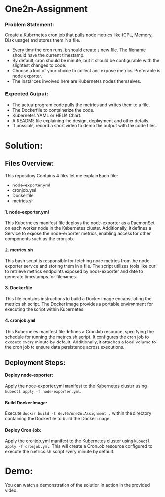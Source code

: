 
# One2n-Assignment

### Problem Statement:

Create a Kubernetes cron job that pulls node metrics like (CPU, Memory, Disk usage) and stores them in a file.

* Every time the cron runs, it should create a new file. The filename should have the current timestamp.
* By default, cron should be minute, but it should be configurable with the slightest changes to code.
* Choose a tool of your choice to collect and expose metrics. Preferable is node exporter.
* The instances involved here are Kubernetes nodes themselves.

### Expected Output:

* The actual program code pulls the metrics and writes them to a file.
* The Dockerfile to containerize the code.
* Kubernetes YAML or HELM Chart.
* A README file explaining the design, deployment and other details.
* If possible, record a short video to demo the output with the code files.

# Solution:
## Files Overview:
This repository Contains 4 files let me explain Each file:
* node-exporter.yml
* cronjob.yml
* Dockerfile
* metrics.sh

#### 1. node-exporter.yml
This Kubernetes manifest file deploys the node-exporter as a DaemonSet on each worker node in the Kubernetes cluster. Additionally, it defines a Service to expose the node-exporter metrics, enabling access for other components such as the cron job.

#### 2. metrics.sh
This bash script is responsible for fetching node metrics from the node-exporter service and storing them in a file. The script utilizes tools like curl to retrieve metrics endpoints exposed by node-exporter and date to generate timestamps for filenames.

#### 3. Dockerfile
This file contains instructions to build a Docker image encapsulating the metrics.sh script. The Docker image provides a portable environment for executing the script within Kubernetes.

#### 4. cronjob.yml
This Kubernetes manifest file defines a CronJob resource, specifying the schedule for running the metrics.sh script. It configures the cron job to execute every minute by default. Additionally, it attaches a local volume to the cron job to ensure data persistence across executions.


## Deployment Steps:
#### Deploy node-exporter: 
Apply the node-exporter.yml manifest to the Kubernetes cluster using `kubectl apply -f node-exporter.yml`. 
#### Build Docker Image: 
Execute `docker build -t dev06/one2n:Assignment .` within the directory containing the Dockerfile to build the Docker image.
#### Deploy Cron Job:
Apply the cronjob.yml manifest to the Kubernetes cluster using `kubectl apply -f cronjob.yml`. This will create a CronJob resource configured to execute the metrics.sh script every minute by default.

# Demo:
You can watch a demonstration of the solution in action in the provided video.

